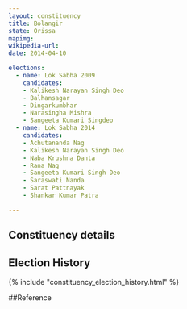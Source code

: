 ```yaml
---
layout: constituency
title: Bolangir
state: Orissa
mapimg: 
wikipedia-url: 
date: 2014-04-10

elections: 
  - name: Lok Sabha 2009
    candidates: 
    - Kalikesh Narayan Singh Deo 
    - Balhansagar 
    - Dingarkumbhar 
    - Narasingha Mishra 
    - Sangeeta Kumari Singdeo  
  - name: Lok Sabha 2014
    candidates: 
    - Achutananda Nag 
    - Kalikesh Narayan Singh Deo 
    - Naba Krushna Danta 
    - Rana Nag 
    - Sangeeta Kumari Singh Deo 
    - Saraswati Nanda 
    - Sarat Pattnayak 
    - Shankar Kumar Patra  

---
```


## Constituency details


## Election History
{% include "constituency_election_history.html" %}

##Reference
